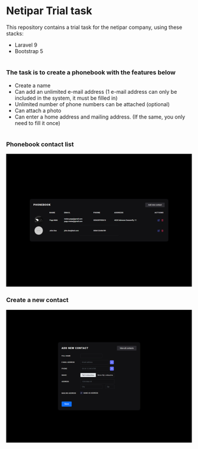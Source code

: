 # Netipar Trial task
This repository contains a trial task for the netipar company, using these stacks:
- Laravel 9
- Bootstrap 5

#

### The task is to create a phonebook with the features below
- Create a name
- Can add an unlimited e-mail address (1 e-mail address can only be included in the system, it must be filled in)
- Unlimited number of phone numbers can be attached (optional)
- Can attach a photo
- Can enter a home address and mailing address. (If the same, you only need to fill it once)

#

### Phonebook contact list
![Screenshot](design/phonebook.png)

### Create a new contact
![Screenshot](design/create.png)
